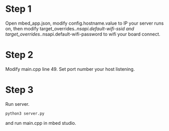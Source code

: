 # Step 1

Open mbed_app.json, modify config.hostname.value to IP your server runs on, then modify target_overrides.*.nsapi.default-wifi-ssid and target_overrides.*.nsapi.default-wifi-password to wifi your board connect.

# Step 2

Modify main.cpp line 49. Set port number your host listening.

# Step 3

Run server.
```
python3 server.py
```
and run main.cpp in mbed studio.
